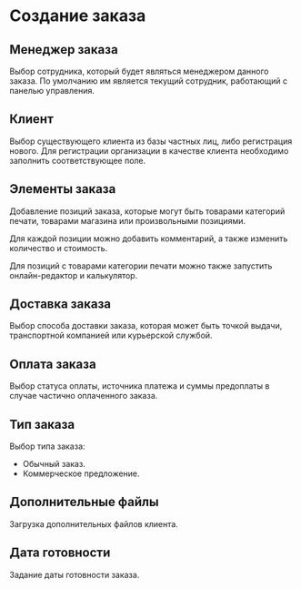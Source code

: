 # Создание заказа

## Менеджер заказа
Выбор сотрудника, который будет являться менеджером данного заказа. По умолчанию им является текущий сотрудник, работающий с панелью управления.

## Клиент
Выбор существующего клиента из базы частных лиц, либо регистрация нового. Для регистрации организации в качестве клиента необходимо заполнить соответствующее поле.

## Элементы заказа
Добавление позиций заказа, которые могут быть товарами категорий печати, товарами магазина или произвольными позициями.

Для каждой позиции можно добавить комментарий, а также изменить количество и стоимость.

Для позиций с товарами категории печати можно также запустить онлайн-редактор и калькулятор.

## Доставка заказа
Выбор способа доставки заказа, которая может быть точкой выдачи, транспортной компанией или курьерской службой.

## Оплата заказа
Выбор статуса оплаты, источника платежа и суммы предоплаты в случае частично оплаченного заказа.

## Тип заказа
Выбор типа заказа:
* Обычный заказ.
* Коммерческое предложение.

## Дополнительные файлы
Загрузка дополнительных файлов клиента.

## Дата готовности
Задание даты готовности заказа.
